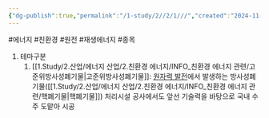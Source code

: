 ```yaml
---
{"dg-publish":true,"permalink":"/1-study/2//2/1///","created":"2024-11-20T21:02:28.428+09:00","updated":"2025-06-03T20:07:21.011+09:00"}
---
```


#에너지 #친환경 #원전 #재생에너지 #종목 


1. 테마구분
	1. [[1.Study/2.산업/에너지 산업/2.친환경 에너지/INFO_친환경 에너지 관련/고준위방사성폐기물\|고준위방사성폐기물]]: [원자력 발전](원자력%20발전.md)에서 발생하는 방사성폐기물([[1.Study/2.산업/에너지 산업/2.친환경 에너지/INFO_친환경 에너지 관련/핵폐기물\|핵폐기물]]) 처리시설 공사에서도 앞선 기술력을 바탕으로 국내 수주 도맡아 시공